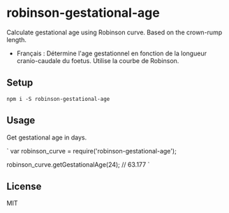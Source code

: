# robinson-gestational-age

Calculate gestational age using Robinson curve. Based on the crown-rump length.

- Français : Détermine l'age gestationnel en fonction de la longueur cranio-caudale du foetus. Utilise la courbe de Robinson.

## Setup

`npm i -S robinson-gestational-age`

## Usage

Get gestational age in days.

`
var robinson_curve = require('robinson-gestational-age');

robinson_curve.getGestationalAge(24); // 63.177
`

## License

MIT